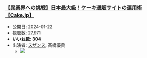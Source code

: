 ### [【異業界への挑戦】日本最大級！ケーキ通販サイトの運用術【Cake.jp】](https://www.youtube.com/watch?v=dgomaWAZtyQ)
-   公開日: 2024-01-22
-   視聴数: 27,971
-   **いいね数: 304**
-   出演者: [スザンヌ](/rehacq_fan/people/スザンヌ "wikilink"), 髙橋優貴
    - [![](https://img.youtube.com/vi/dgomaWAZtyQ/hqdefault.jpg)](https://www.youtube.com/watch?v=dgomaWAZtyQ)
